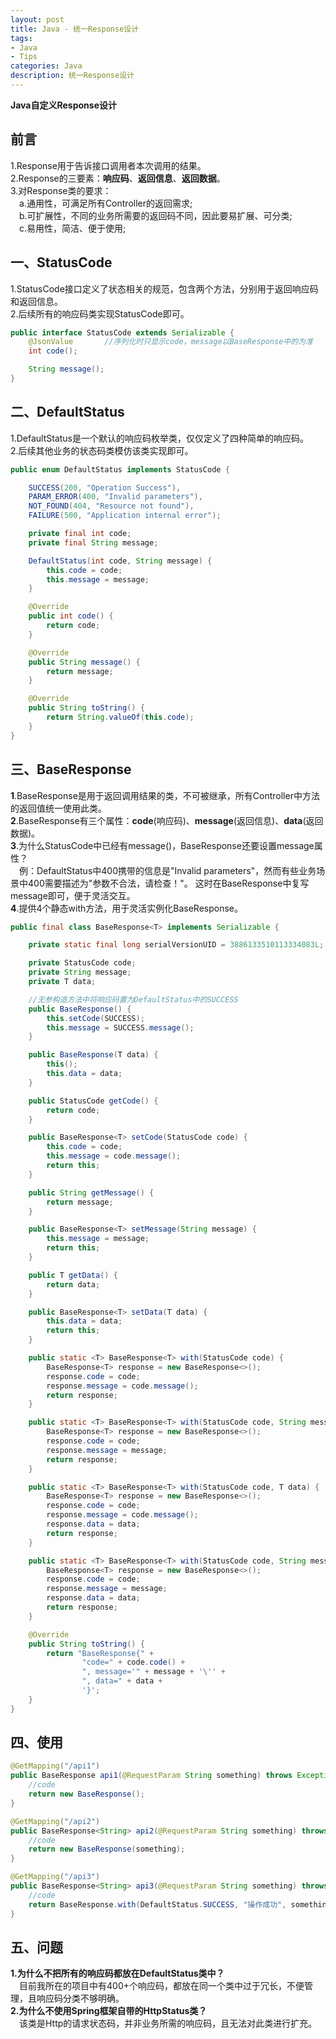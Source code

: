 ```yaml
---
layout: post
title: Java - 统一Response设计
tags:
- Java
- Tips
categories: Java
description: 统一Response设计
---  
```

**Java自定义Response设计**

<!-- more -->
## 前言
1.Response用于告诉接口调用者本次调用的结果。  
2.Response的三要素：**响应码**、**返回信息**、**返回数据**。  
3.对Response类的要求：  
　a.通用性，可满足所有Controller的返回需求;  
　b.可扩展性，不同的业务所需要的返回码不同，因此要易扩展、可分类;  
　c.易用性，简洁、便于使用;  
## 一、StatusCode
1.StatusCode接口定义了状态相关的规范，包含两个方法，分别用于返回响应码和返回信息。  
2.后续所有的响应码类实现StatusCode即可。  
```java
public interface StatusCode extends Serializable {
    @JsonValue       //序列化时只显示code，message以BaseResponse中的为准
    int code();

    String message();
}
```
## 二、DefaultStatus
1.DefaultStatus是一个默认的响应码枚举类，仅仅定义了四种简单的响应码。  
2.后续其他业务的状态码类模仿该类实现即可。
```java
public enum DefaultStatus implements StatusCode {

    SUCCESS(200, "Operation Success"),
    PARAM_ERROR(400, "Invalid parameters"),
    NOT_FOUND(404, "Resource not found"),
    FAILURE(500, "Application internal error");

    private final int code;
    private final String message;

    DefaultStatus(int code, String message) {
        this.code = code;
        this.message = message;
    }

    @Override
    public int code() {
        return code;
    }

    @Override
    public String message() {
        return message;
    }

    @Override
    public String toString() {
        return String.valueOf(this.code);
    }
}
```
## 三、BaseResponse
**1**.BaseResponse是用于返回调用结果的类，不可被继承，所有Controller中方法的返回值统一使用此类。  
**2**.BaseResponse有三个属性：**code**(响应码)、**message**(返回信息)、**data**(返回数据)。  
**3**.为什么StatusCode中已经有message()，BaseResponse还要设置message属性？  
　例：DefaultStatus中400携带的信息是"Invalid parameters"，然而有些业务场景中400需要描述为"参数不合法，请检查！"。
这时在BaseResponse中复写message即可，便于灵活交互。  
**4**.提供4个静态with方法，用于灵活实例化BaseResponse。  
```java
public final class BaseResponse<T> implements Serializable {

    private static final long serialVersionUID = 3886133510113334083L;

    private StatusCode code;
    private String message;
    private T data;

    //无参构造方法中将响应码置为DefaultStatus中的SUCCESS
    public BaseResponse() {
        this.setCode(SUCCESS);
        this.message = SUCCESS.message();
    }

    public BaseResponse(T data) {
        this();
        this.data = data;
    }

    public StatusCode getCode() {
        return code;
    }

    public BaseResponse<T> setCode(StatusCode code) {
        this.code = code;
        this.message = code.message();
        return this;
    }

    public String getMessage() {
        return message;
    }

    public BaseResponse<T> setMessage(String message) {
        this.message = message;
        return this;
    }

    public T getData() {
        return data;
    }

    public BaseResponse<T> setData(T data) {
        this.data = data;
        return this;
    }

    public static <T> BaseResponse<T> with(StatusCode code) {
        BaseResponse<T> response = new BaseResponse<>();
        response.code = code;
        response.message = code.message();
        return response;
    }

    public static <T> BaseResponse<T> with(StatusCode code, String message) {
        BaseResponse<T> response = new BaseResponse<>();
        response.code = code;
        response.message = message;
        return response;
    }

    public static <T> BaseResponse<T> with(StatusCode code, T data) {
        BaseResponse<T> response = new BaseResponse<>();
        response.code = code;
        response.message = code.message();
        response.data = data;
        return response;
    }

    public static <T> BaseResponse<T> with(StatusCode code, String message, T data) {
        BaseResponse<T> response = new BaseResponse<>();
        response.code = code;
        response.message = message;
        response.data = data;
        return response;
    }

    @Override
    public String toString() {
        return "BaseResponse{" +
                "code=" + code.code() +
                ", message='" + message + '\'' +
                ", data=" + data +
                '}';
    }
}
```
## 四、使用
```java
@GetMapping("/api1")
public BaseResponse api1(@RequestParam String something) throws Exception {
    //code
    return new BaseResponse();
}
```
```java
@GetMapping("/api2")
public BaseResponse<String> api2(@RequestParam String something) throws Exception {
    //code
    return new BaseResponse(something);
}
```
```java
@GetMapping("/api3")
public BaseResponse<String> api3(@RequestParam String something) throws Exception {
    //code
    return BaseResponse.with(DefaultStatus.SUCCESS, "操作成功", something);
}
```
## 五、问题
**1.为什么不把所有的响应码都放在DefaultStatus类中？**  
　目前我所在的项目中有400+个响应码，都放在同一个类中过于冗长，不便管理，且响应码分类不够明确。  
**2.为什么不使用Spring框架自带的HttpStatus类？**  
　该类是Http的请求状态码，并非业务所需的响应码，且无法对此类进行扩充。  